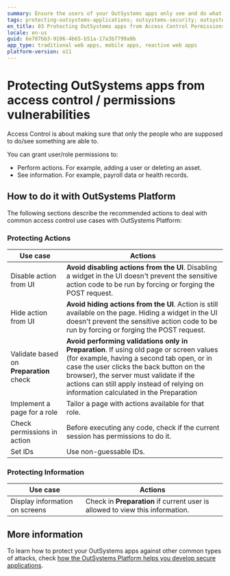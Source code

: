 ```yaml
---
summary: Ensure the users of your OutSystems apps only see and do what they are allowed to.
tags: protecting-outsystems-applications; outsystems-security; outsystems-secure-applications; outsystems-access-control; outsystems-permissions-vulnerabilities
en_title: 03 Protecting OutSystems apps from Access Control Permissions vulnerabilities
locale: en-us
guid: 6e787bb3-9106-4b65-b51a-17a3b7799a9b
app_type: traditional web apps, mobile apps, reactive web apps
platform-version: o11
---
```


# Protecting OutSystems apps from access control / permissions vulnerabilities

Access Control is about making sure that only the people who are supposed to do/see something are able to.

You can grant user/role permissions to:

* Perform actions. For example, adding a user or deleting an asset.
* See information. For example, payroll data or health records.

## How to do it with OutSystems Platform 

The following sections describe the recommended actions to deal with common access control use cases with OutSystems Platform:

### Protecting Actions

|Use case    |Actions    |
|------------|-----------|
|Disable action from UI |**Avoid disabling actions from the UI**. Disabling a widget in the UI doesn't prevent the sensitive action code to be run by forcing or forging the POST request. |
|Hide action from UI    |**Avoid hiding actions from the UI**. Action is still available on the page. Hiding a widget in the UI doesn't prevent the sensitive action code to be run by forcing or forging the POST request. |
|Validate based on **Preparation** check    |**Avoid performing validations only in Preparation**.  If using old page or screen values (for example, having a second tab open, or in case the user clicks the back button on the browser), the server must validate if the actions can still apply instead of relying on information calculated in the Preparation |
|Implement a page for a role    |Tailor a page with actions available for that role.    |
|Check permissions in action    |Before executing any code, check if the current session has permissions to do it. |
|Set IDs    |Use non-guessable IDs.  |

### Protecting Information

|Use case    |Actions    |
|------------|-----------|
|Display information on screens |Check in **Preparation** if current user is allowed to view this information.  |


## More information 

To learn how to protect your OutSystems apps against other common types of attacks, check [how the OutSystems Platform helps you develop secure applications](intro.md).
